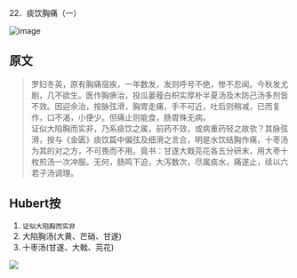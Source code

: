 22．痰饮胸痛（一）

![image](https://mmbiz.qpic.cn/mmbiz_jpg/KnkQiaUcAGWt9ib8QwaYtnEicAtq03ibUibaFc44hxeUwS03o6ZPN6JLhPaRgQNhwliaYicGyN6cCKKWS2OKClbeFrmicg/0?wx_fmt=jpeg)  

## 原文  
> 罗妇冬英，原有胸痛宿疾，一年数发，发则呼号不绝，惨不忍闻。今秋发尤剧，几不欲生。医作胸痹治，投瓜蒌薤白枳实厚朴半夏汤及木防己汤多剂皆不效。因迎余治，按脉弦滑，胸胃走痛，手不可近，吐后则稍减，已而复作，口不渴，小便少。但痛止则能食，肠胃殊无病。  
> 证似大陷胸而实非，乃系痰饮之属，前药不效，或病重药轻之故欤？其脉弦滑，按与《金匮》痰饮篇中偏弦及细滑之言合，明是水饮结胸作痛，十枣汤为其的对之方，不可畏而不用。竟书：甘遂大戟芫花各五分研末，用大枣十枚煎汤一次冲服。无何，肠鸣下迫，大泻数次，尽属痰水，痛遂止，续以六君子汤调理。  

## Hubert按  
1. `证似大陷胸而实非`   
1. 大陷胸汤(大黄、芒硝、甘遂)  
1. 十枣汤(甘遂、大戟、芫花)  



![](https://upload-images.jianshu.io/upload_images/9738519-0aabc1e8a65f3ac5.png?imageMogr2/auto-orient/strip%7CimageView2/2/w/1240)  